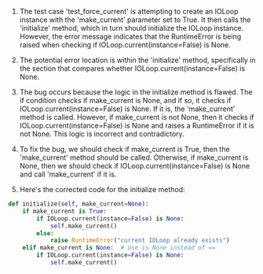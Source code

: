 1. The test case 'test_force_current' is attempting to create an IOLoop instance with the 'make_current' parameter set to True. It then calls the 'initialize' method, which in turn should initialize the IOLoop instance. However, the error message indicates that the RuntimeError is being raised when checking if IOLoop.current(instance=False) is None.

2. The potential error location is within the 'initialize' method, specifically in the section that compares whether IOLoop.current(instance=False) is None.

3. The bug occurs because the logic in the initialize method is flawed. The if condition checks if make_current is None, and if so, it checks if IOLoop.current(instance=False) is None. If it is, the 'make_current' method is called. However, if make_current is not None, then it checks if IOLoop.current(instance=False) is None and raises a RuntimeError if it is not None. This logic is incorrect and contradictory.

4. To fix the bug, we should check if make_current is True, then the 'make_current' method should be called. Otherwise, if make_current is None, then we should check if IOLoop.current(instance=False) is None and call 'make_current' if it is.

5. Here's the corrected code for the initialize method:

```python
def initialize(self, make_current=None):
    if make_current is True:
        if IOLoop.current(instance=False) is None:
            self.make_current()
        else:
            raise RuntimeError("current IOLoop already exists")
    elif make_current is None:  # Use is None instead of ==
        if IOLoop.current(instance=False) is None:
            self.make_current()
```